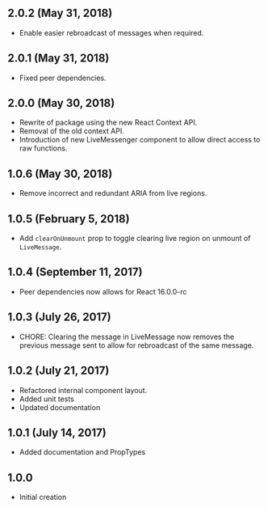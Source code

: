 ## 2.0.2 (May 31, 2018)

* Enable easier rebroadcast of messages when required. 

## 2.0.1 (May 31, 2018)

* Fixed peer dependencies.

## 2.0.0 (May 30, 2018)

* Rewrite of package using the new React Context API.
* Removal of the old context API.
* Introduction of new LiveMessenger component to allow direct access to raw functions. 

## 1.0.6 (May 30, 2018)

* Remove incorrect and redundant ARIA from live regions.

## 1.0.5 (February 5, 2018)

* Add `clearOnUnmount` prop to toggle clearing live region on unmount of `LiveMessage`. 

## 1.0.4 (September 11, 2017)

* Peer dependencies now allows for React 16.0.0-rc

## 1.0.3 (July 26, 2017)

* CHORE: Clearing the message in LiveMessage now removes the previous message sent to allow for rebroadcast of the same message.

## 1.0.2 (July 21, 2017)

* Refactored internal component layout.
* Added unit tests
* Updated documentation

## 1.0.1 (July 14, 2017)

* Added documentation and PropTypes

## 1.0.0

* Initial creation

